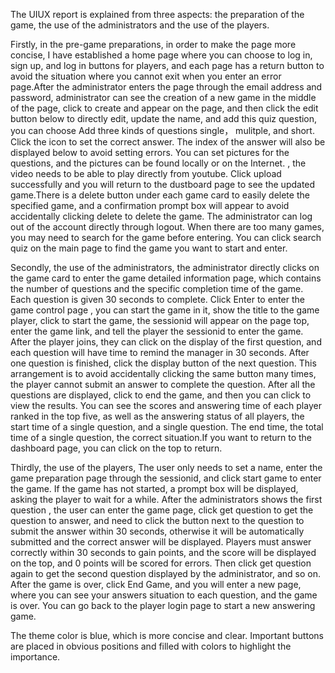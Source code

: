 The UIUX report is explained from three aspects: the preparation of the game, the use of the administrators and the use of the players. 

Firstly, in the pre-game preparations, in order to make the page more concise, I have established a home page where you can choose to log in, sign up, and log in buttons for players, and each page has a return button to avoid the situation where you cannot exit when you enter an error page.After the administrator enters the page through the email address and password, administrator  can see the creation of a new game in the middle of the page, click to create and appear on the page, and then click the edit button below to directly edit, update the name, and add this quiz question, you can choose Add three kinds of questions single， mulitple, and short. Click the icon to set the correct answer. The index of the answer will also be displayed below to avoid setting errors. You can set pictures for the questions, and the pictures can be found locally or on the Internet. , the video needs to be able to play directly from youtube. Click upload successfully and you will return to the dustboard page to see the updated game.There is a delete button under each game card to easily delete the specified game, and a confirmation prompt box will appear to avoid accidentally clicking delete to delete the game. The administrator can log out of the account directly through logout. When there are too many games, you may need to search for the game before entering. You can click search quiz on the main page to find the game you want to start and enter.

Secondly, the use of the administrators, the administrator directly clicks on the game card to enter the game detailed information page, which contains the number of questions and the specific completion time of the game. Each question is given 30 seconds to complete. Click Enter to enter the game control page , you can start the game in it, show the title to the game player, click to start the game, the sessionid will appear on the page top, enter the game link, and tell the player the sessionid to enter the game. After the player joins, they can click on the display of the first question, and each question will have time to remind the manager in 30 seconds. After one question is finished, click the display button of the next question. This arrangement is to avoid accidentally clicking the same button many times, the player cannot submit an answer to complete the question. After all the questions are displayed, click to end the game, and then you can click to view the results. You can see the scores and answering time of each player ranked in the top five, as well as the answering status of all players, the start time of a single question, and a single question. The end time, the total time of a single question, the correct situation.If you want to return to the dashboard page, you can click on the top to return.

Thirdly, the use of the players, The user only needs to set a name, enter the game preparation page through the sessionid, and click start game to enter the game. If the game has not started, a prompt box will be displayed, asking the player to wait for a while. After the administrators shows the first question , the user can enter the game page, click get question to get the question to answer, and need to click the button next to the question to submit the answer within 30 seconds, otherwise it will be automatically submitted and the correct answer will be displayed. Players must answer correctly within 30 seconds to gain points, and the score will be displayed on the top, and 0 points will be scored for errors. Then click get question again to get the second question displayed by the administrator, and so on. After the game is over, click End Game, and you will enter a new page, where you can see your answers situation to each question, and the game is over. You can go back to the player login page to start a new answering game.

The theme color is blue, which is more concise and clear. Important buttons are placed in obvious positions and filled with colors to highlight the importance.


